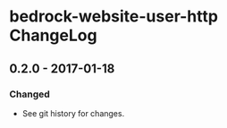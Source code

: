 # bedrock-website-user-http ChangeLog

## 0.2.0 - 2017-01-18

### Changed
- See git history for changes.
